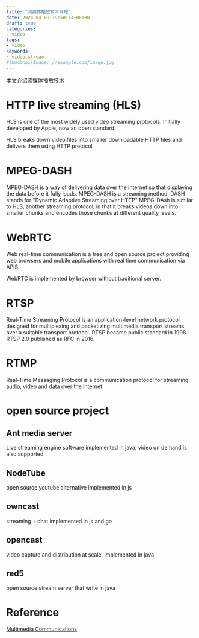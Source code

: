 ```yaml
---
title: "流媒体播放技术鸟瞰"
date: 2024-04-09T19:50:14+08:00
draft: true
categories:
- video
tags:
- video
keywords:
- video stream
#thumbnailImage: //example.com/image.jpg
---
```

本文介绍流媒体播放技术
<!--more-->




# HTTP live streaming (HLS)
HLS is one of the most widely used video streaming protocols. 
Initially developed by Apple, now an open standard.

HLS breaks down video files into smaller downloadable HTTP files and delivers them using HTTP protocol



# MPEG-DASH

MPEG-DASH is a way of delivering data over the internet so that displaying the data before it fully loads.
MPEG-DASH is a streaming method. DASH stands for "Dynamic Adaptive Streaming over HTTP"
MPEG-DAsh is similar to HLS, another streaming protocol, in that it breaks videos down into smaller chunks and encodes those chunks at different quality levels.

# WebRTC

Web real-time communication is a free and open source project providing web browsers and mobile applications with real time communication via APIS.

WebRTC is implemented by browser without traditional server.

# RTSP
Real-Time Streaming Protocol is an application-level network protocol designed for multiplexing and packetizing multimedia transport streams over a suitable transport protocol.
RTSP became public standard in 1998. RTSP 2.0 published as RFC in 2016.


# RTMP
Real-Time Messaging Protocol is a communication protocol for streaming audio, video and data over the internet. 






# open source project

## Ant media server
Live streaming engine software implemented in java, video on demand is also supported

## NodeTube
open source youtube alternative implemented in js

## owncast
streaming + chat implemented in js and go

## opencast
video capture and distribution at scale, implemented in java

## red5
open source stream server that write in java








# Reference

[Multimedia Communications](https://ayomenulisfisip.wordpress.com/wp-content/uploads/2018/01/multimedia-communications.pdf)